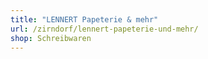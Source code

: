 ```yaml
---
title: "LENNERT Papeterie & mehr"
url: /zirndorf/lennert-papeterie-und-mehr/
shop: Schreibwaren
---
```

